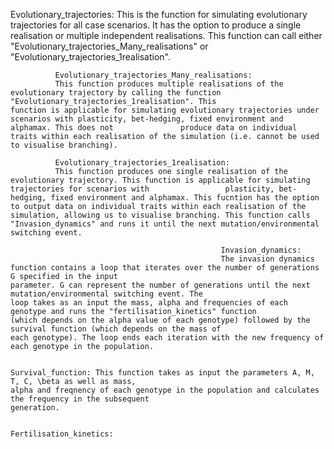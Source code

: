 Evolutionary_trajectories:
This is the function for simulating evolutionary trajectories for all case scenarios. It has the option to produce a single realisation or multiple independent realisations. This function can call either "Evolutionary_trajectories_Many_realisations" or "Evolutionary_trajectories_1realisation".
              
              Evolutionary_trajectories_Many_realisations:
              This function produces multiple realisations of the evolutionary trajectory by calling the function "Evolutionary_trajectories_1realisation". This                       function is applicable for simulating evolutionary trajectories under scenarios with plasticity, bet-hedging, fixed environment and alphamax. This does not               produce data on individual traits within each realisation of the simulation (i.e. cannot be used to visualise branching).
              
              Evolutionary_trajectories_1realisation:
              This function produces one single realisation of the evolutionary trajectory. This function is applicable for simulating trajectories for scenarios with                 plasticity, bet-hedging, fixed environment and alphamax. This fucntion has the option to output data on individual traits within each realisation of the                 simulation, allowing us to visualise branching. This function calls "Invasion_dynamics" and runs it until the next mutation/environmental switching event.
              
                                                   Invasion_dynamics:
                                                   The invasion dynamics function contains a loop that iterates over the number of generations G specified in the input                                                      parameter. G can represent the number of generations until the next mutation/environmental switching event. The                                                          loop takes as an input the mass, alpha and frequencies of each genotype and runs the "fertilisation_kinetics" function                                                    (which depends on the alpha value of each genotype) followed by the survival function (which depends on the mass of                                                      each genotype). The loop ends each iteration with the new frequency of each genotype in the population.
                                                   
                                                                    Survival_function: This function takes as input the parameters A, M, T, C, \beta as well as mass,                                                                         alpha and freqnency of each genotype in the population and calculates the frequency in the subsequent                                                                     generation.
                                                                    
                                                                    Fertilisation_kinetics:
                                                   

